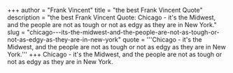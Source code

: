 +++
author = "Frank Vincent"
title = "the best Frank Vincent Quote"
description = "the best Frank Vincent Quote: Chicago - it's the Midwest, and the people are not as tough or not as edgy as they are in New York."
slug = "chicago---its-the-midwest-and-the-people-are-not-as-tough-or-not-as-edgy-as-they-are-in-new-york"
quote = '''Chicago - it's the Midwest, and the people are not as tough or not as edgy as they are in New York.'''
+++
Chicago - it's the Midwest, and the people are not as tough or not as edgy as they are in New York.
